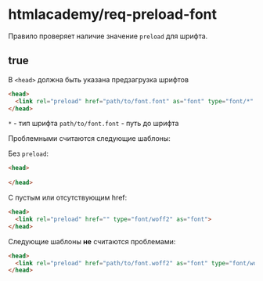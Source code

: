 # htmlacademy/req-preload-font

Правило проверяет наличие значение `preload` для шрифта.

## true
В `<head>` должна быть указана предзагрузка шрифтов 

```html
<head>
  <link rel="preload" href="path/to/font.font" as="font" type="font/*" crossorigin="anonymous">
</head>
```

`*` - тип шрифта
`path/to/font.font` - путь до шрифта


Проблемными считаются следующие шаблоны:

Без `preload`:
```html
<head>
  
</head>
```

С пустым или отсутствующим href:
```html
<head>
  <link rel="preload" href="" type="font/woff2" as="font">
</head>
```

Следующие шаблоны **не** считаются проблемами:
```html
<head>
  <link rel="preload" href="path/to/font.woff2" as="font" type="font/woff2">
</head>
```

